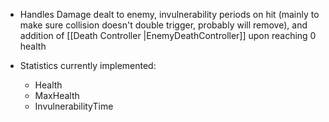- Handles Damage dealt to enemy, invulnerability periods on hit (mainly to make sure collision doesn't double trigger, probably will remove), and addition of [[Death Controller |EnemyDeathController]] upon reaching 0 health

- Statistics currently implemented:
	- Health
	- MaxHealth
	- InvulnerabilityTime